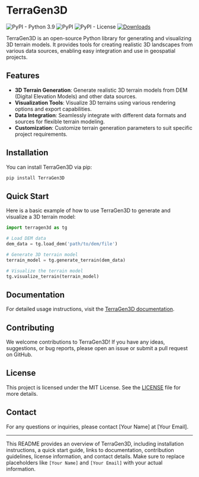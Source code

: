 # TerraGen3D

![PyPI - Python 3.9](https://img.shields.io/pypi/pyversions/TerraGen3D)
![PyPI](https://img.shields.io/pypi/v/TerraGen3D)
![PyPI - License](https://img.shields.io/pypi/l/TerraGen3D)
[![Downloads](https://static.pepy.tech/badge/terragen3d)](https://pepy.tech/project/terragen3d)

TerraGen3D is an open-source Python library for generating and visualizing 3D terrain models. It provides tools for creating realistic 3D landscapes from various data sources, enabling easy integration and use in geospatial projects.

## Features

- **3D Terrain Generation**: Generate realistic 3D terrain models from DEM (Digital Elevation Models) and other data sources.
- **Visualization Tools**: Visualize 3D terrains using various rendering options and export capabilities.
- **Data Integration**: Seamlessly integrate with different data formats and sources for flexible terrain modeling.
- **Customization**: Customize terrain generation parameters to suit specific project requirements.

## Installation

You can install TerraGen3D via pip:

```sh
pip install TerraGen3D
```

## Quick Start

Here is a basic example of how to use TerraGen3D to generate and visualize a 3D terrain model:

```python
import terragen3d as tg

# Load DEM data
dem_data = tg.load_dem('path/to/dem/file')

# Generate 3D terrain model
terrain_model = tg.generate_terrain(dem_data)

# Visualize the terrain model
tg.visualize_terrain(terrain_model)
```

## Documentation

For detailed usage instructions, visit the [TerraGen3D documentation](https://pypi.org/project/TerraGen3D/).

## Contributing

We welcome contributions to TerraGen3D! If you have any ideas, suggestions, or bug reports, please open an issue or submit a pull request on GitHub.

## License

This project is licensed under the MIT License. See the [LICENSE](LICENSE) file for more details.

## Contact

For any questions or inquiries, please contact [Your Name] at [Your Email].

---

This README provides an overview of TerraGen3D, including installation instructions, a quick start guide, links to documentation, contribution guidelines, license information, and contact details. Make sure to replace placeholders like `[Your Name]` and `[Your Email]` with your actual information.
